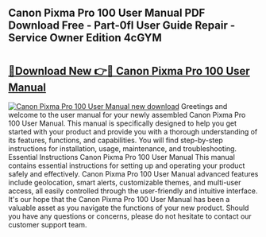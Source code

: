 ## Canon Pixma Pro 100 User Manual PDF Download Free - Part-0fI User Guide Repair - Service Owner Edition 4cGYM

# <h2><a href="http://bc32629.oget.top/?id=Canon+Pixma+Pro+100+User+Manual">🔗Download New 👉🔴 Canon Pixma Pro 100 User Manual</a></h2>

[![Canon Pixma Pro 100 User Manual new download](https://i.imgur.com/5g1atiW.png)](http://bc32629.oget.top/?id=Canon+Pixma+Pro+100+User+Manual)
Greetings and welcome to the user manual for your newly assembled Canon Pixma Pro 100 User Manual. This manual is specifically designed to help you get started with your product and provide you with a thorough understanding of its features, functions, and capabilities. You will find step-by-step instructions for installation, usage, maintenance, and troubleshooting. Essential Instructions Canon Pixma Pro 100 User Manual This manual contains essential instructions for setting up and operating your product safely and effectively. Canon Pixma Pro 100 User Manual advanced features include geolocation, smart alerts, customizable themes, and multi-user access, all easily controlled through the user-friendly and intuitive interface. It's our hope that the Canon Pixma Pro 100 User Manual has been a valuable asset as you navigate the functions of your new product. Should you have any questions or concerns, please do not hesitate to contact our customer support team.
